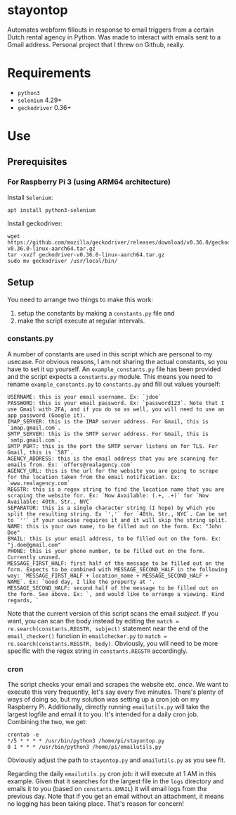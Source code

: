 # stayontop
Automates webform fillouts in response to email triggers from a certain Dutch rental agency in Python. Was made to interact with emails sent to a Gmail address. Personal project that I threw on Github, really.

# Requirements
- `python3`
- `selenium` 4.29+
- `geckodriver` 0.36+


# Use
## Prerequisites
### For Raspberry Pi 3 (using ARM64 architecture)
Install `Selenium`:

    apt install python3-selenium

Install geckodriver:

    wget https://github.com/mozilla/geckodriver/releases/download/v0.36.0/geckodriver-v0.36.0-linux-aarch64.tar.gz
    tar -xvzf geckodriver-v0.36.0-linux-aarch64.tar.gz
    sudo mv geckodriver /usr/local/bin/

## Setup
You need to arrange two things to make this work: 
1. setup the constants by making a `constants.py` file and 
2. make the script execute at regular intervals.
### constants.py
A number of constants are used in this script which are personal to my usecase. For obvious reasons, I am not sharing the actual constants, so you have to set it up yourself. An `example_constants.py` file has been provided and the script expects a `constants.py` module. This means you need to rename `example_constants.py` to `constants.py` and fill out values yourself:

    USERNAME: this is your email username. Ex: `jdoe`
    PASSWORD: this is your email password. Ex: `password123`. Note that I use Gmail with 2FA, and if you do so as well, you will need to use an app password (Google it).
    IMAP_SERVER: this is the IMAP server address. For Gmail, this is `imap.gmail.com`. 
    SMTP_SERVER: this is the SMTP server address. For Gmail, this is `smtp.gmail.com`.
    SMTP_PORT: this is the port the SMTP server listens on for TLS. For Gmail, this is `587`.
    AGENCY_ADDRESS: this is the email address that you are scanning for emails from. Ex: `offers@realagency.com`
    AGENCY_URL: this is the url for the website you are going to scrape for the location taken from the email notification. Ex: `www.realagency.com`
    REGSTR: this is a regex string to find the location name that you are scraping the website for. Ex: `Now Available: (.+, .+)` for `Now Available: 40th. Str., NYC`
    SEPARATOR: this is a single character string (I hope) by which you split the resulting string. Ex `','` for `40th. Str., NYC`. Can be set to `''` if your usecase requires it and it will skip the string split.
    NAME: this is your own name, to be filled out on the form. Ex: "John Doe"
    EMAIL: this is your email address, to be filled out on the form. Ex: "j.doe@gmail.com"
    PHONE: this is your phone number, to be filled out on the form. Currently unused.
    MESSAGE_FIRST_HALF: first half of the message to be filled out on the form. Expects to be combined with MESSAGE_SECOND_HALF in the following way: `MESSAGE_FIRST_HALF + location_name + MESSAGE_SECOND_HALF + NAME`. Ex: `Good day, I like the property at '.
    MESSAGE_SECOND_HALF: second half of the message to be filled out on the form. See above. Ex: `, and would like to arrange a viewing. Kind regards, `

Note that the current version of this script scans the email *subject*. If you want, you can scan the body instead by editing the `match = re.search(constants.REGSTR, subject)` statement near the end of the `email_checker()` function in `emailchecker.py` to `match = re.search(constants.REGSTR, body)`. Obviously, you will need to be more specific with the regex string in `constants.REGSTR` accordingly.

### cron
The script checks your email and scrapes the website etc. *once*. We want to execute this very frequently, let's say every five minutes. There's plenty of ways of doing so, but my solution was setting up a cron job on my Raspberry Pi. Additionally, directly running `emailutils.py` will take the largest logfile and email it to you. It's intended for a daily cron job. Combining the two, we get:

    crontab -e
    */5 * * * * /usr/bin/python3 /home/pi/stayontop.py
    0 1 * * * /usr/bin/python3 /home/pi/emailutils.py

Obviously adjust the path to `stayontop.py` and `emailutils.py` as you see fit.

Regarding the daily `emailutils.py` cron job: it will execute at 1 AM in this example. Given that it searches for the largest file in the `logs` directory and emails it to you (based on `constants.EMAIL`) it will email logs from the previous day. Note that if you get an email without an attachment, it means no logging has been taking place. That's reason for concern!

